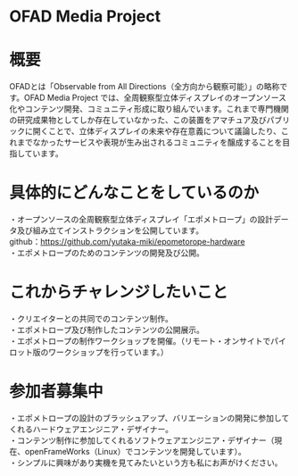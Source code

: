 # OFAD Media Project

# 概要
OFADとは「Observable from All Directions（全方向から観察可能）」の略称です。OFAD Media Project では、全周観察型立体ディスプレイのオープンソース化やコンテンツ開発、コミュニティ形成に取り組んでいます。これまで専門機関の研究成果物としてしか存在していなかった、この装置をアマチュア及びパブリックに開くことで、立体ディスプレイの未来や存在意義について議論したり、これまでなかったサービスや表現が生み出されるコミュニティを醸成することを目指しています。  

# 具体的にどんなことをしているのか
・オープンソースの全周観察型立体ディスプレイ「エポメトロープ」の設計データ及び組み立てインストラクションを公開しています。  
github：https://github.com/yutaka-miki/epometorope-hardware  
・エポメトロープのためのコンテンツの開発及び公開。  

# これからチャレンジしたいこと
・クリエイターとの共同でのコンテンツ制作。  
・エポメトロープ及び制作したコンテンツの公開展示。  
・エポメトロープの制作ワークショップを開催。（リモート・オンサイトでパイロット版のワークショップを行っています。）  

# 参加者募集中
・エポメトロープの設計のブラッシュアップ、バリエーションの開発に参加してくれるハードウェアエンジニア・デザイナー。  
・コンテンツ制作に参加してくれるソフトウェアエンジニア・デザイナー（現在、openFrameWorks（Linux）でコンテンツを開発しています）。  
・シンプルに興味があり実機を見てみたいという方も私にお声がけください。  
